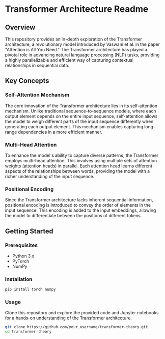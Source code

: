 # Transformer Architecture Readme

## Overview

This repository provides an in-depth exploration of the Transformer architecture, a revolutionary model introduced by Vaswani et al. in the paper "Attention is All You Need." The Transformer architecture has played a pivotal role in advancing natural language processing (NLP) tasks, providing a highly parallelizable and efficient way of capturing contextual relationships in sequential data.

## Key Concepts

### Self-Attention Mechanism

The core innovation of the Transformer architecture lies in its self-attention mechanism. Unlike traditional sequence-to-sequence models, where each output element depends on the entire input sequence, self-attention allows the model to weigh different parts of the input sequence differently when generating each output element. This mechanism enables capturing long-range dependencies in a more efficient manner.

### Multi-Head Attention

To enhance the model's ability to capture diverse patterns, the Transformer employs multi-head attention. This involves using multiple sets of attention weights (attention heads) in parallel. Each attention head learns different aspects of the relationships between words, providing the model with a richer understanding of the input sequence.

### Positional Encoding

Since the Transformer architecture lacks inherent sequential information, positional encoding is introduced to convey the order of elements in the input sequence. This encoding is added to the input embeddings, allowing the model to differentiate between the positions of different tokens.


## Getting Started

### Prerequisites

- Python 3.x
- PyTorch
- NumPy

### Installation

```bash
pip install torch numpy
```

### Usage

Clone this repository and explore the provided code and Jupyter notebooks for a hands-on understanding of the Transformer architecture.

```bash
git clone https://github.com/your_username/transformer-theory.git
cd transformer-theory
```

